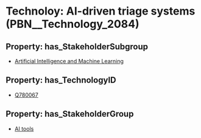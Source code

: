 # Technoloy: __AI-driven triage systems__ (PBN__Technology_2084)

## Property: has_StakeholderSubgroup

* [Artificial Intelligence and Machine Learning](PBN__TechSubgroup_1)

## Property: has_TechnologyID

* [Q780067](Q780067)

## Property: has_StakeholderGroup

* [AI tools](PBN__TechGroup_0)

